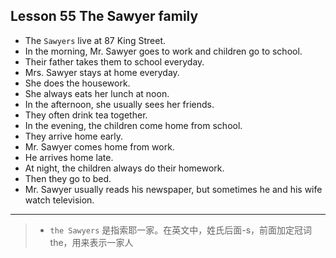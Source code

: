 ## Lesson 55 The Sawyer family

- The `Sawyers` live at 87 King Street. 
- In the morning, Mr. Sawyer goes to work and children go to school. 
- Their father takes them to school everyday. 
- Mrs. Sawyer stays at home everyday. 
- She does the housework.
- She always eats her lunch at noon.
- In the afternoon, she usually sees her friends.
- They often drink tea together.
- In the evening, the children come home from school. 
- They arrive home early.
- Mr. Sawyer comes home from work. 
- He arrives home late.
- At night, the children always do their homework. 
- Then they go to bed.
- Mr. Sawyer usually reads his newspaper, but sometimes he and his wife watch television.

---
> - `the Sawyers` 是指索耶一家。在英文中，姓氏后面-s，前面加定冠词the，用来表示一家人